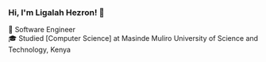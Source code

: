 ### Hi, I'm Ligalah Hezron!  👋 
 🥇 Software Engineer <br>
 🎓 Studied [Computer Science] at Masinde Muliro University of Science and Technology, Kenya<br> 
 



